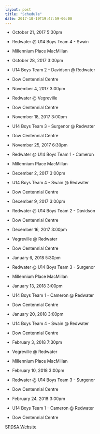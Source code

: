 ```yaml
---
layout: post
title: "Schedule"
date: 2017-10-19T19:47:59-06:00
---
```


-    October 21, 2017 5:30pm		
-    Redwater @ U14 Boys Team 4 - Swain
-    Millennium Place MacMillan

-    October 28, 2017 3:00pm		
-    U14 Boys Team 2 - Davidson @ Redwater 
-    Dow Centennial Centre

-    November 4, 2017 3:00pm		
-    Redwater @ Vegreville
-    Dow Centennial Centre

-    November 18, 2017 3:00pm
-    U14 Boys Team 3 - Surgenor @ Redwater 
-    Dow Centennial Centre

-    November 25, 2017 6:30pm
-    Redwater @ U14 Boys Team 1 - Cameron 
-    Millennium Place MacMillan

 -   December 2, 2017 3:00pm
 -  U14 Boys Team 4 - Swain @ Redwater
 -  Dow Centennial Centre
 
 -  December 9, 2017 3:00pm
 -  Redwater @ U14 Boys Team 2 - Davidson
 -  Dow Centennial Centre
 
 -  December 16, 2017 3:00pm
 -  Vegreville @ Redwater
 -  Dow Centennial Centre
 
 -  January 6, 2018 5:30pm
 -  Redwater @ U14 Boys Team 3 - Surgenor 
 -  Millennium Place MacMillan
 
 -  January 13, 2018 3:00pm
 -  U14 Boys Team 1 - Cameron @ Redwater 
 -  Dow Centennial Centre
 
 -  January 20, 2018 3:00pm
 -  U14 Boys Team 4 - Swain @ Redwater
 -  Dow Centennial Centre
 
 -  February 3, 2018 7:30pm
 -  Vegreville @ Redwater 
 -  Millennium Place MacMillan
 
 -  February 10, 2018 3:00pm
 -  Redwater @ U14 Boys Team 3 - Surgenor
 -  Dow Centennial Centre
 
 -  February 24, 2018 3:00pm
 -  U14 Boys Team 1 - Cameron @ Redwater
 -  Dow Centennial Centre

[SPDSA Website][spdsa]

[spdsa]:[http://www.spdsa.net/division/123/1830]
